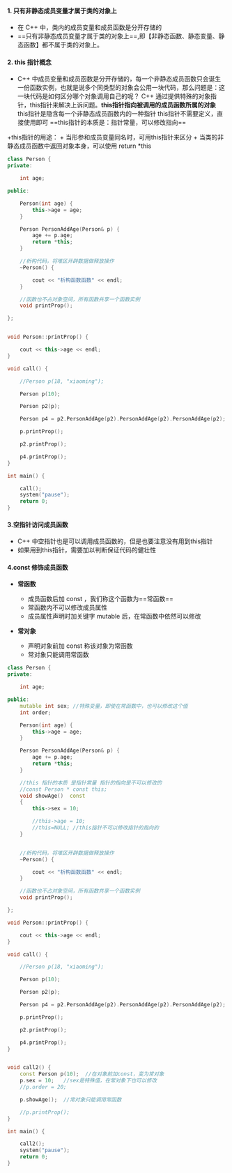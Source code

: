 <!--
 * @Author: 15868707168@163.com 15868707168@163.com
 * @Date: 2023-03-24 15:14:35
 * @LastEditors: 15868707168@163.com 15868707168@163.com
 * @LastEditTime: 2023-03-24 17:28:33
 * @FilePath: \CPlusPlusLessons\13.对象模型和this指针.md
 * @Description: 这是默认设置,请设置`customMade`, 打开koroFileHeader查看配置 进行设置: https://github.com/OBKoro1/koro1FileHeader/wiki/%E9%85%8D%E7%BD%AE
-->
#### 1. 只有非静态成员变量才属于类的对象上
+ 在 C++ 中，类内的成员变量和成员函数是分开存储的
+ ==只有非静态成员变量才属于类的对象上==,即【非静态函数、静态变量、静态函数】都不属于类的对象上。

#### 2. this 指针概念
+ C++ 中成员变量和成员函数是分开存储的，每一个非静态成员函数只会诞生一份函数实例，也就是说多个同类型的对象会公用一块代码，那么问题是：这一块代码是如何区分哪个对象调用自己的呢？
C++ 通过提供特殊的对象指针，this指针来解决上诉问题。**this指针指向被调用的成员函数所属的对象**
this指针是隐含每一个非静态成员函数内的一种指针
this指针不需要定义，直接使用即可
==this指针的本质是：指针常量，可以修改指向==

+this指针的用途：
    + 当形参和成员变量同名时，可用this指针来区分
    + 当类的非静态成员函数中返回对象本身，可以使用 return *this

```C++
class Person {
private:

	int age;

public:

	Person(int age) {
		this->age = age;
	}

	Person PersonAddAge(Person& p) {
		age += p.age;
		return *this;
	}

	//析构代码，将堆区开辟数据做释放操作
	~Person() {

		cout << "析构函数函数" << endl;
	}

	//函数也不占对象空间，所有函数共享一个函数实例
	void printProp();

};


void Person::printProp() {

	cout << this->age << endl;
}

void call() {

	//Person p(18, "xiaoming");

	Person p(10);

	Person p2(p);

	Person p4 = p2.PersonAddAge(p2).PersonAddAge(p2).PersonAddAge(p2);

	p.printProp();

	p2.printProp();

	p4.printProp();
}

int main() {

	call();
	system("pause");
	return 0;
}
```

#### 3.空指针访问成员函数
+ C++ 中空指针也是可以调用成员函数的，但是也要注意没有用到this指针
+ 如果用到this指针，需要加以判断保证代码的健壮性

#### 4.const 修饰成员函数
+ **常函数**
    + 成员函数后加 const ，我们称这个函数为==常函数==
    + 常函数内不可以修改成员属性
    + 成员属性声明时加关键字 mutable 后，在常函数中依然可以修改

+ **常对象**
    + 声明对象前加 const 称该对象为常函数
    + 常对象只能调用常函数

```C++
class Person {
private:

	int age;

public:
	mutable int sex; //特殊变量，即使在常函数中，也可以修改这个值
	int order;

	Person(int age) {
		this->age = age;
	}

	Person PersonAddAge(Person& p) {
		age += p.age;
		return *this;
	}

	//this 指针的本质 是指针常量 指针的指向是不可以修改的
	//const Person * const this;
	void showAge()  const
	{
		this->sex = 10;

		//this->age = 10;
		//this=NULL; //this指针不可以修改指针的指向的
	}


	//析构代码，将堆区开辟数据做释放操作
	~Person() {

		cout << "析构函数函数" << endl;
	}

	//函数也不占对象空间，所有函数共享一个函数实例
	void printProp();

};

void Person::printProp() {

	cout << this->age << endl;
}

void call() {

	//Person p(18, "xiaoming");

	Person p(10);

	Person p2(p);

	Person p4 = p2.PersonAddAge(p2).PersonAddAge(p2).PersonAddAge(p2);

	p.printProp();

	p2.printProp();

	p4.printProp();
}


void call2() {
	const Person p(10);  //在对象前加const，变为常对象
	p.sex = 10;   //sex是特殊值，在常对象下也可以修改
	//p.order = 20;

	p.showAge();  //常对象只能调用常函数

	//p.printProp();
}

int main() {

	call2();
	system("pause");
	return 0;
}
```

